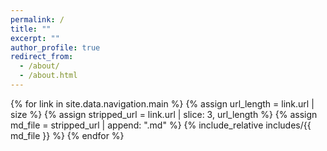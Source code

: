 ```yaml
---
permalink: /
title: ""
excerpt: ""
author_profile: true
redirect_from: 
  - /about/
  - /about.html
---
```



<!-- 要么放介绍后面，要么写到_layouts/default.html文件的页脚，或者放到about-me里。放内容最后真的不好看 -->


{% for link in site.data.navigation.main %}
  <span class='anchor' id="{{ link.url }}"></span>
  {% assign url_length = link.url | size %}
  {% assign stripped_url = link.url | slice: 3, url_length %}
  {% assign md_file = stripped_url | append: ".md" %}
  {% include_relative includes/{{ md_file }} %}
{% endfor %}


<!-- 我倒要看看是不是下面的注释的问题 -->

<!-- {% include_relative includes/news.md %}

{% include_relative includes/educations.md %}

{% include_relative includes/pub.md %}

{% include_relative includes/projects.md %}

{% include_relative includes/presentations.md %}

{% include_relative includes/honers.md %}

{% include_relative includes/internships.md %} -->

